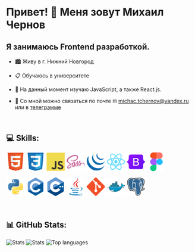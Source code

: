 Привет! 👋 Меня зовут Михаил Чернов
===================================

Я занимаюсь Frontend разработкой.
------------------------------------

* 🏙 Живу в г. Нижний Новгород

* 📋 Обучаюсь в университете

* 🧠 На данный момент изучаю JavaScript, а также React.js.

* 📱 Со мной можно связаться по почте ✉ michac.tchernov@yandex.ru или в [телеграмме](https://t.me/Mid1i)
<br/>

💻 Skills:
------------
<p align="left">
  <img src="https://github.com/devicons/devicon/blob/master/icons/html5/html5-original.svg" width="50" height="50" alt="HTML5"/>
  <img src="https://github.com/devicons/devicon/blob/master/icons/css3/css3-original.svg" width="50" height="50" alt="CSS3"/>
  <img src="https://github.com/devicons/devicon/blob/master/icons/javascript/javascript-original.svg" width="50" height="50" alt="JavaScript"/>
  <img src="https://github.com/devicons/devicon/blob/master/icons/sass/sass-original.svg" width="50" height="50" alt="SASS"/>
  <img src="https://github.com/devicons/devicon/blob/master/icons/jquery/jquery-original.svg" width="50" height="50" alt="jQuery"/>
  <img src="https://github.com/devicons/devicon/blob/master/icons/react/react-original.svg" width="50" height="50" alt="React"/>
  <img src="https://github.com/devicons/devicon/blob/master/icons/bootstrap/bootstrap-original.svg" width="50" height="50" alt="Bootstrap"/>
  <img src="https://github.com/devicons/devicon/blob/master/icons/figma/figma-original.svg" width="50" height="50" alt="Figma"/>
</p>
<p align="left">
  <img src="https://github.com/devicons/devicon/blob/master/icons/python/python-original.svg" width="50" height="50" alt="Python"/>
  <img src="https://github.com/devicons/devicon/blob/master/icons/c/c-original.svg" width="50" height="50" alt="C"/>
  <img src="https://github.com/devicons/devicon/blob/master/icons/cplusplus/cplusplus-original.svg" width="50" height="50" alt="C++"/>
  <img src="https://github.com/devicons/devicon/blob/master/icons/java/java-original.svg" width="50" height="50" alt="Java"/>
  <img src="https://github.com/devicons/devicon/blob/master/icons/git/git-original.svg" width="50" height="50" alt="Git"/>
  <img src="https://github.com/devicons/devicon/blob/master/icons/docker/docker-original.svg" width="50" height="50" alt="Docker"/>
  <img src="https://github.com/devicons/devicon/blob/master/icons/postgresql/postgresql-original.svg" width="50" height="50" alt="PostgreSQL"/>
</p>
<br/>

📊 GitHub Stats:
------------------
<img src="https://github-readme-stats.vercel.app/api?username=Mid1i&show_icons=true&hide=stars,prs,issues,contribs&title_color=5ed1f0&text_color=ffffff&icon_color=0891b2&bg_color=20232a&hide_border=true&show_icons=true" alt="Stats" />
<img src="https://github-readme-streak-stats.herokuapp.com/?user=Mid1i&theme=react&hide_border=true" alt="Stats"/>
<img src="https://github-readme-stats.vercel.app/api/top-langs/?username=Mid1i&langs_count=5&title_color=5ed1f0&text_color=ffffff&icon_color=0891b2&bg_color=20232a&hide_border=true&locale=en&custom_title=Top%20%Languages" alt="Top languages"/>

